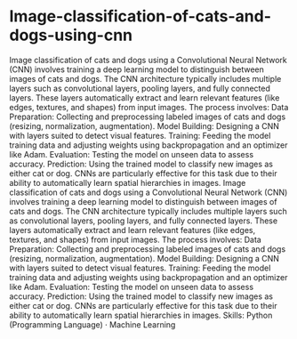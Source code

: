 # Image-classification-of-cats-and-dogs-using-cnn
Image classification of cats and dogs using a Convolutional Neural Network (CNN) involves training a deep learning model to distinguish between images of cats and dogs. The CNN architecture typically includes multiple layers such as convolutional layers, pooling layers, and fully connected layers. These layers automatically extract and learn relevant features (like edges, textures, and shapes) from input images.
The process involves:
Data Preparation: Collecting and preprocessing labeled images of cats and dogs (resizing, normalization, augmentation).
Model Building: Designing a CNN with layers suited to detect visual features.
Training: Feeding the model training data and adjusting weights using backpropagation and an optimizer like Adam.
Evaluation: Testing the model on unseen data to assess accuracy.
Prediction: Using the trained model to classify new images as either cat or dog.
CNNs are particularly effective for this task due to their ability to automatically learn spatial hierarchies in images.
Image classification of cats and dogs using a Convolutional Neural Network (CNN) involves training a deep learning model to distinguish between images of cats and dogs. The CNN architecture typically includes multiple layers such as convolutional layers, pooling layers, and fully connected layers. These layers automatically extract and learn relevant features (like edges, textures, and shapes) from input images. The process involves: Data Preparation: Collecting and preprocessing labeled images of cats and dogs (resizing, normalization, augmentation). Model Building: Designing a CNN with layers suited to detect visual features. Training: Feeding the model training data and adjusting weights using backpropagation and an optimizer like Adam. Evaluation: Testing the model on unseen data to assess accuracy. Prediction: Using the trained model to classify new images as either cat or dog. CNNs are particularly effective for this task due to their ability to automatically learn spatial hierarchies in images.
Skills: Python (Programming Language) · Machine Learning
